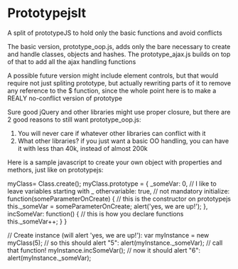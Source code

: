 Prototypejslt
=============

A split of prototypeJS to hold only the basic functions and avoid conflicts

The basic version, prototype_oop.js, adds only the bare necessary to create and handle classes, objects and hashes.
The prototype_ajax.js builds on top of that to add all the ajax handling functions

A possible future version might include element controls, but that would require not just spliting prototype,
but actually rewriting parts of it to remove any reference to the $ function, since the whole point here is to make a 
REALY no-conflict version of prototype

Sure good jQuery and other libraries might use proper closure, but there are 2 good reasons to still want prototype_oop.js:

1. You will never care if whatever other libraries can conflict with it
2. What other libraries? if you just want a basic OO handling, you can have it with less than 40k, instead of almost 200k

Here is a sample javascript to create your own object with properties and methors, just like on prototypejs:

myClass= Class.create();
myClass.prototype = {
    _someVar: 0, // I like to leave variables starting with _
    othervariable: true, // not mandatory
    initialize: function(someParameterOnCreate) { // this is the constructor on prototypejs
        this._someVar = someParameterOnCreate;
        alert('yes, we are up!');
    },
    incSomeVar: function() { // this is how you declare functions
        this._someVar++;
    }
}

// Create instance (will alert 'yes, we are up!'):
var myInstance = new myClass(5);
// so this should alert "5":
alert(myInstance._someVar);
// call that function!
myInstance.incSomeVar();
// now it should alert "6":
alert(myInstance._someVar);
